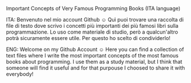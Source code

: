 Important Concepts of Very Famous Programming Books (ITA language)

ITA: Benvenuto nel mio account Github ☺️
     Quì puoi trovare una raccolta di file di testo dove scrivo i concetti più importanti dei più famosi libri sulla programmazione.
     Lo uso come materiale di studio, però a qualcun'altro potrà sicuramente essere utile. Per questo ho scelto di condividerlo!

ENG: Welcome on my Github Account ☺️
     Here you can find a collection of text files where I write the most important concepts of the most famous books about programming.
     I use them as a study material, but I think that someone will find it useful and for that purpouse I choosed to share it with everybody!

